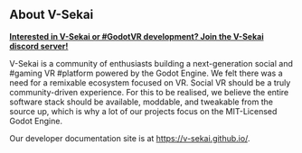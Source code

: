 ## About V-Sekai

**[Interested in V-Sekai or #GodotVR development? Join the V-Sekai discord server!](https://discord.gg/7BQDHesck8)**

V-Sekai is a community of enthusiasts building a next-generation social and #gaming VR #platform powered by the Godot Engine. We felt there was a need for a remixable ecosystem focused on VR. Social VR should be a truly community-driven experience. For this to be realised, we believe the entire software stack should be available, moddable, and tweakable from the source up, which is why a lot of our projects focus on the MIT-Licensed Godot Engine.

Our developer documentation site is at https://v-sekai.github.io/.
